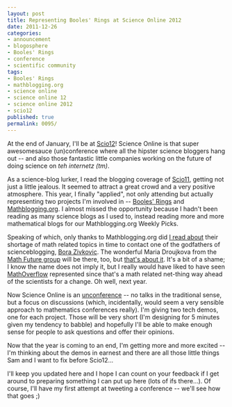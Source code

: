 ```yaml
---
layout: post
title: Representing Booles' Rings at Science Online 2012
date: 2011-12-26
categories:
- announcement
- blogosphere
- Booles' Rings
- conference
- scientific community
tags:
- Booles' Rings
- mathblogging.org
- science online
- science online 12
- science online 2012
- scio12
published: true
permalink: 0095/
---
```


At the end of January, I'll be at [Scio12](https://web.archive.org/web/20110826202353/http://scienceonline2012.com/)! Science Online is that super awesomesauce (un)conference where all the hipster science bloggers hang out -- and also those fantastic little companies working on the future of doing science on _teh internetz (tm)_.

As a science-blog lurker, I read the blogging coverage of [Scio11](https://web.archive.org/web/20111202083218/http://scio11.wikispaces.com/), getting not just a little jealous. It seemed to attract a great crowd and a very positive atmosphere. This year, I finally "applied", not only attending but actually representing two projects I'm involved in -- [Booles' Rings](http://boolesrings.org) and [Mathblogging.org](http://www.mathblogging.org). I almost missed the opportunity because I hadn't been reading as many science blogs as I used to, instead reading more and more mathematical blogs for our Mathblogging.org Weekly Picks.

Speaking of which, only thanks to Mathblogging.org did [I read about](http://math-frolic.blogspot.com/2011/10/math-at-science-online-2012.html) their shortage of math related topics in time to contact one of the godfathers of scienceblogging, [Bora Zivkovic](http://coturnix.org/). The wonderful Maria Droujkova from the [Math Future group](http://mathfuture.wikispaces.com/) will be there, too, but [that's about it](https://web.archive.org/web/20111214180652/http://scio12.wikispaces.com/Program+draft). It's a bit of a shame; I know the name does not imply it, but I really would have liked to have seen [MathOverflow](http://www.mathoverflow.net) represented since that's a math related net-thing way ahead of the scientists for a change. Oh well, next year.

Now Science Online is an [unconference](http://en.wikipedia.org/wiki/Unconference) -- no talks in the traditional sense, but a focus on discussions (which, incidentally, would seem a very sensible approach to mathematics conferences really). I'm giving two tech demos, one for each project. Those will be very short (I'm designing for 5 minutes given my tendency to babble) and hopefully I'll be able to make enough sense for people to ask questions and offer their opinions.

Now that the year is coming to an end, I'm getting more and more excited -- I'm thinking about the demos in earnest and there are all those little things Sam and I want to fix before Scio12...

I'll keep you updated here and I hope I can count on your feedback if I get around to preparing something I can put up here (lots of ifs there...). Of course, I'll have my first attempt at tweeting a conference -- we'll see how that goes ;)

